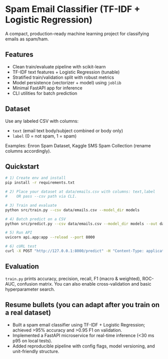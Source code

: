 # Spam Email Classifier (TF-IDF + Logistic Regression)

A compact, production-ready machine learning project for classifying emails as spam/ham.

## Features
- Clean train/evaluate pipeline with scikit-learn
- TF-IDF text features + Logistic Regression (tunable)
- Stratified train/validation split with robust metrics
- Model persistence (vectorizer + model) using `joblib`
- Minimal FastAPI app for inference
- CLI utilities for batch prediction

## Dataset
Use any labeled CSV with columns:
- `text` (email text body/subject combined or body only)
- `label` (0 = not spam, 1 = spam)

Examples: Enron Spam Dataset, Kaggle SMS Spam Collection (rename columns accordingly).

## Quickstart

```bash
# 1) Create env and install
pip install -r requirements.txt

# 2) Place your dataset at data/emails.csv with columns: text,label
#    OR pass --csv path via CLI.

# 3) Train and evaluate
python src/train.py --csv data/emails.csv --model_dir models

# 4) Batch predict on a CSV
python src/predict.py --csv data/emails.csv --model_dir models --out data/preds.csv

# 5) Run API
uvicorn api.app:app --reload --port 8000

# 6) cURL test
curl -X POST "http://127.0.0.1:8000/predict" -H "Content-Type: application/json" -d '{"texts": ["FREE entry in 2 a wkly comp!!!", "Hey, our meeting at 5?"]}'
```

## Evaluation
`train.py` prints accuracy, precision, recall, F1 (macro & weighted), ROC-AUC, confusion matrix.
You can also enable cross-validation and basic hyperparameter search.

## Resume bullets (you can adapt after you train on a real dataset)
- Built a spam email classifier using TF-IDF + Logistic Regression; achieved >95% accuracy and >0.95 F1 on validation.
- Implemented a FastAPI microservice for real-time inference (<30 ms p95 on local tests).
- Added reproducible pipeline with config flags, model versioning, and unit-friendly structure.
